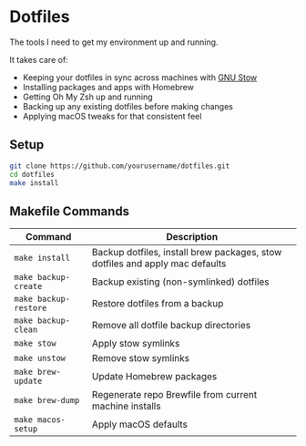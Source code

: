 # Dotfiles
The tools I need to get my environment up and running.

It takes care of:
- Keeping your dotfiles in sync across machines with [GNU Stow](https://www.gnu.org/software/stow/)
- Installing packages and apps with Homebrew
- Getting Oh My Zsh up and running
- Backing up any existing dotfiles before making changes
- Applying macOS tweaks for that consistent feel

## Setup
```bash
git clone https://github.com/yourusername/dotfiles.git
cd dotfiles
make install
```

## Makefile Commands
| Command               | Description                                                                  |
| --------------------- | ---------------------------------------------------------------------------- |
| `make install`        | Backup dotfiles, install brew packages, stow dotfiles and apply mac defaults |
| `make backup-create`  | Backup existing (non-symlinked) dotfiles                                     |
| `make backup-restore` | Restore dotfiles from a backup                                               |
| `make backup-clean`   | Remove all dotfile backup directories                                        |
| `make stow`           | Apply stow symlinks                                                          |
| `make unstow`         | Remove stow symlinks                                                         |
| `make brew-update`    | Update Homebrew packages                                                     |
| `make brew-dump`      | Regenerate repo Brewfile from current machine installs                       |
| `make macos-setup`    | Apply macOS defaults                                                         |
